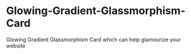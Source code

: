 # Glowing-Gradient-Glassmorphism-Card
Glowing Gradient Glassmorphism Card which can help glamourize your website

